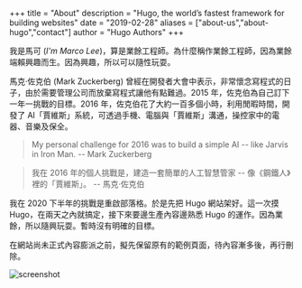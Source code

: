 +++
title = "About"
description = "Hugo, the world’s fastest framework for building websites"
date = "2019-02-28"
aliases = ["about-us","about-hugo","contact"]
author = "Hugo Authors"
+++

我是馬可 (*I'm Marco Lee*)，算是業餘工程師。為什麼稱作業餘工程師，因為業餘端賴興趣而生。因為興趣，所以可以隨性玩耍。

馬克·佐克伯 (Mark Zuckerberg) 曾經在開發者大會中表示，非常懷念寫程式的日子，由於需要管理公司而放棄寫程式讓他有點難過。2015 年，佐克伯為自己訂下一年一挑戰的目標。2016 年，佐克伯花了大約一百多個小時，利用閒暇時間，開發了 AI「賈維斯」系統，可透過手機、電腦與「賈維斯」溝通，操控家中的電器、音樂及保全。

>My personal challenge for 2016 was to build a simple AI -- like Jarvis in Iron Man. -- Mark Zuckerberg

>我在 2016 年的個人挑戰是，建造一套簡單的人工智慧管家 -- 像《鋼鐵人》裡的「賈維斯」。 -- 馬克·佐克伯
 
我在 2020 下半年的挑戰是重啟部落格。於是先把 Hugo 網站架好。這一次摸 Hugo，在兩天之內就搞定，接下來要邊生產內容邊熟悉 Hugo 的運作。因為業餘，所以隨興玩耍。暫時沒有明確的目標。

在網站尚未正式內容膨派之前，擬先保留原有的範例頁面，待內容漸多後，再行刪除。

![screenshot](/images/good_morning.jpg "Good morning")




